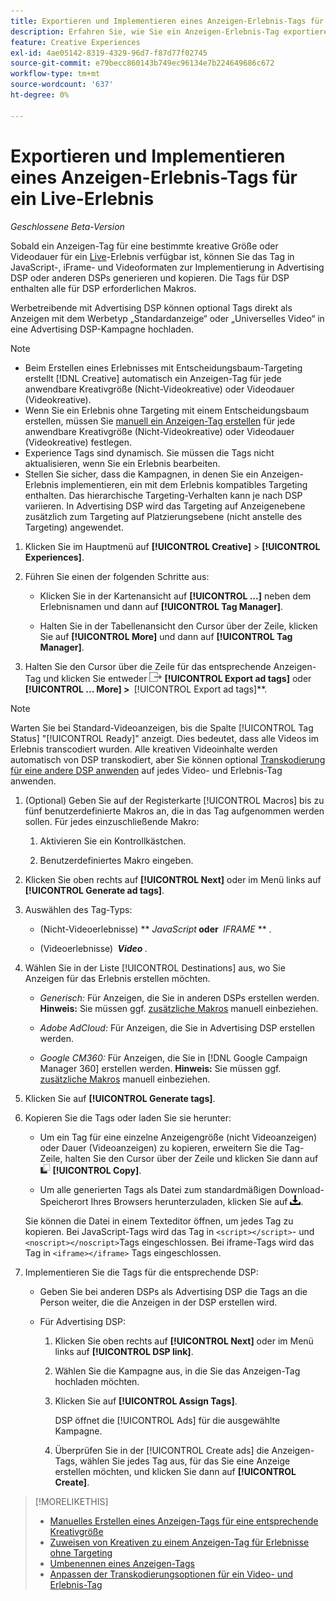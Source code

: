 ```yaml
---
title: Exportieren und Implementieren eines Anzeigen-Erlebnis-Tags für ein Live-Erlebnis
description: Erfahren Sie, wie Sie ein Anzeigen-Erlebnis-Tag exportieren und optional in eine Advertising DSP-Kampagne hochladen.
feature: Creative Experiences
exl-id: 4ae05142-8319-4329-96d7-f87d77f02745
source-git-commit: e79becc860143b749ec96134e7b224649686c672
workflow-type: tm+mt
source-wordcount: '637'
ht-degree: 0%

---
```


# Exportieren und Implementieren eines Anzeigen-Erlebnis-Tags für ein Live-Erlebnis

*Geschlossene Beta-Version*

Sobald ein Anzeigen-Tag für eine bestimmte kreative Größe oder Videodauer für ein [Live](experience-about.md#experience-statuses)-Erlebnis verfügbar ist, können Sie das Tag in JavaScript-, iFrame- und Videoformaten zur Implementierung in Advertising DSP oder anderen DSPs generieren und kopieren. Die Tags für DSP enthalten alle für DSP erforderlichen Makros.

Werbetreibende mit Advertising DSP können optional Tags direkt als Anzeigen mit dem Werbetyp „Standardanzeige“ oder „Universelles Video“ in eine Advertising DSP-Kampagne hochladen.

>[!NOTE]
>
>* Beim Erstellen eines Erlebnisses mit Entscheidungsbaum-Targeting erstellt [!DNL Creative] automatisch ein Anzeigen-Tag für jede anwendbare Kreativgröße (Nicht-Videokreative) oder Videodauer (Videokreative).
>* Wenn Sie ein Erlebnis ohne Targeting mit einem Entscheidungsbaum erstellen, müssen Sie [manuell ein Anzeigen-Tag erstellen](experience-tag-create-manually.md) für jede anwendbare Kreativgröße (Nicht-Videokreative) oder Videodauer (Videokreative) festlegen.
>* Experience Tags sind dynamisch. Sie müssen die Tags nicht aktualisieren, wenn Sie ein Erlebnis bearbeiten.
>* Stellen Sie sicher, dass die Kampagnen, in denen Sie ein Anzeigen-Erlebnis implementieren, ein mit dem Erlebnis kompatibles Targeting enthalten. Das hierarchische Targeting-Verhalten kann je nach DSP variieren. In Advertising DSP wird das Targeting auf Anzeigenebene zusätzlich zum Targeting auf Platzierungsebene (nicht anstelle des Targeting) angewendet.

1. Klicken Sie im Hauptmenü auf **[!UICONTROL Creative]** > **[!UICONTROL Experiences]**.

1. Führen Sie einen der folgenden Schritte aus:<!-- I see multiselect, but it's not actually working for me as of 2/3 so I don't know how exporting multiple tags works.-->

   * Klicken Sie in der Kartenansicht auf **[!UICONTROL ...]** neben dem Erlebnisnamen und dann auf **[!UICONTROL Tag Manager]**.

   * Halten Sie in der Tabellenansicht den Cursor über der Zeile, klicken Sie auf **[!UICONTROL More]** und dann auf **[!UICONTROL Tag Manager]**.

1. Halten Sie den Cursor über die Zeile für das entsprechende Anzeigen-Tag und klicken Sie entweder ![Anzeigen-Tags ](/help/creative/assets/export.png "Anzeigen-Tags exportieren") **[!UICONTROL Export ad tags]** oder **[!UICONTROL ... More] > &#x200B;** [!UICONTROL Export ad tags]**.

>[!NOTE]
>
>Warten Sie bei Standard-Videoanzeigen, bis die Spalte [!UICONTROL Tag Status] &quot;[!UICONTROL Ready]&quot; anzeigt. Dies bedeutet, dass alle Videos im Erlebnis transcodiert wurden. Alle kreativen Videoinhalte werden automatisch von DSP transkodiert, aber Sie können optional [Transkodierung für eine andere DSP anwenden](experience-tag-video-transcoding.md) auf jedes Video- und Erlebnis-Tag anwenden.

<!-- Tag Manager has only a list view, but no card view, as of 2/2. -->

1. (Optional) Geben Sie auf der Registerkarte [!UICONTROL Macros] bis zu fünf benutzerdefinierte Makros an, die in das Tag aufgenommen werden sollen. Für jedes einzuschließende Makro:

   1. Aktivieren Sie ein Kontrollkästchen.<!-- Explain more -->

   1. Benutzerdefiniertes Makro eingeben.<!-- Explain more -->

1. Klicken Sie oben rechts auf **[!UICONTROL Next]** oder im Menü links auf **[!UICONTROL Generate ad tags]**.

1. Auswählen des Tag-Typs:

   * (Nicht-Videoerlebnisse) ** *JavaScript<!-- sic -->* **&#x200B; oder &#x200B;** *IFRAME* ** <!-- sic -->.

   * (Videoerlebnisse) **&#x200B; *Video* &#x200B;**.

1. Wählen Sie in der Liste [!UICONTROL Destinations] aus, wo Sie Anzeigen für das Erlebnis erstellen möchten.

   * *Generisch:* Für Anzeigen, die Sie in anderen DSPs erstellen werden. **Hinweis:** Sie müssen ggf. [zusätzliche Makros](/help/creative/creative-macros.md) manuell einbeziehen.

   * *Adobe AdCloud:* Für Anzeigen, die Sie in Advertising DSP erstellen werden.

   * *Google CM360:* Für Anzeigen, die Sie in [!DNL Google Campaign Manager 360] erstellen werden. **Hinweis:** Sie müssen ggf. [zusätzliche Makros](/help/creative/creative-macros.md) manuell einbeziehen.

1. Klicken Sie auf **[!UICONTROL Generate tags]**.

1. Kopieren Sie die Tags oder laden Sie sie herunter:

   * Um ein Tag für eine einzelne Anzeigengröße (nicht Videoanzeigen) oder Dauer (Videoanzeigen) zu kopieren, erweitern Sie die Tag-Zeile, halten Sie den Cursor über der Zeile und klicken Sie dann auf ![Kopieren](/help/creative/assets/copy.png "Kopieren") **[!UICONTROL Copy]**.<!-- why diff than "Copy to clipboard icon used to copy macros for creatives? -->

   * Um alle generierten Tags als Datei zum standardmäßigen Download-Speicherort Ihres Browsers herunterzuladen, klicken Sie auf ![Tags herunterladen](/help/creative/assets/download.png "Tags herunterladen").

   Sie können die Datei in einem Texteditor öffnen, um jedes Tag zu kopieren. Bei JavaScript-Tags wird das Tag in `<script></script>`- und `<noscript></noscript>`Tags eingeschlossen. Bei iframe-Tags wird das Tag in `<iframe></iframe>` Tags eingeschlossen.

1. Implementieren Sie die Tags für die entsprechende DSP:

   * Geben Sie bei anderen DSPs als Advertising DSP die Tags an die Person weiter, die die Anzeigen in der DSP erstellen wird.

   * Für Advertising DSP:

      1. Klicken Sie oben rechts auf **[!UICONTROL Next]** oder im Menü links auf **[!UICONTROL DSP link]**.

      1. Wählen Sie die Kampagne aus, in die Sie das Anzeigen-Tag hochladen möchten.

      1. Klicken Sie auf **[!UICONTROL Assign Tags]**.

         DSP öffnet die [!UICONTROL Ads] für die ausgewählte Kampagne.

      1. Überprüfen Sie in der [!UICONTROL Create ads] die Anzeigen-Tags, wählen Sie jedes Tag aus, für das Sie eine Anzeige erstellen möchten, und klicken Sie dann auf **[!UICONTROL Create]**.

<!-- no way to get back to the Creative Tag Manager -- you have to click back through the main menu -->

<!-- Add this info, with descriptions:

## Ad tag formats

### JavaScript

### Iframe

-->

>[!MORELIKETHIS]
>
>* [Manuelles Erstellen eines Anzeigen-Tags für eine entsprechende Kreativgröße](experience-tag-create-manually.md)
>* [Zuweisen von Kreativen zu einem Anzeigen-Tag für Erlebnisse ohne Targeting](experience-tag-assign-creatives.md)
>* [Umbenennen eines Anzeigen-Tags](experience-tag-rename.md)
>* [Anpassen der Transkodierungsoptionen für ein Video- und Erlebnis-Tag](experience-tag-video-transcoding.md)
